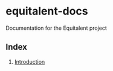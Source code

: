 # equitalent-docs

Documentation for the Equitalent project

## Index

1. [Introduction](https://agicon-frederik.github.io/equitalent-docs/docs/introduction.md)
